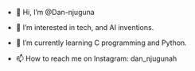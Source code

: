 - 👋 Hi, I’m @Dan-njuguna
- 👀 I’m interested in tech, and AI inventions. 
- 🌱 I’m currently learning C programming and Python. 

- 📫 How to reach me on Instagram: dan_njugunah

<!---
Dan-njuguna/Dan-njuguna is a ✨ special ✨ repository because its `README.md` (this file) appears on your GitHub profile.
You can click the Preview link to take a look at your changes.
--->
